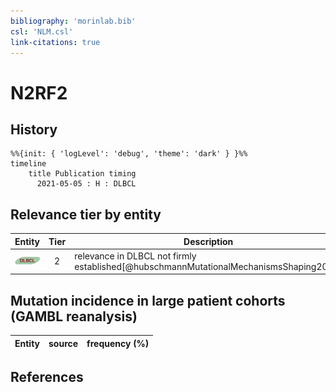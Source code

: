 ```yaml
---
bibliography: 'morinlab.bib'
csl: 'NLM.csl'
link-citations: true
---
```


# N2RF2

## History

```mermaid
%%{init: { 'logLevel': 'debug', 'theme': 'dark' } }%%
timeline
    title Publication timing
      2021-05-05 : H : DLBCL
```


## Relevance tier by entity

|Entity|Tier|Description|
|:------:|:----:|--------------------------------------|
|![DLBCL](images/icons/DLBCL_tier2.png)|2|relevance in DLBCL not firmly established[@hubschmannMutationalMechanismsShaping2021]|


## Mutation incidence in large patient cohorts (GAMBL reanalysis)

|Entity|source |frequency (%)|
|:------:|:----:|:----:|


## References


